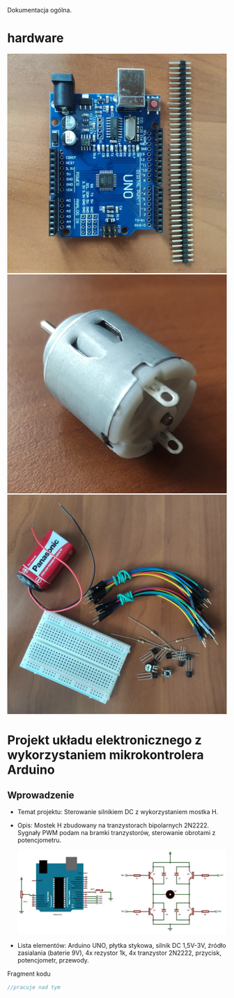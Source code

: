 Dokumentacja ogólna.

# hardware

![img](./Arduino_Uno.jpg)
![img](./Silnik_DC.jpg)
![img](./Pozostale_Elementy.jpg)

# Projekt układu elektronicznego z wykorzystaniem mikrokontrolera Arduino

## Wprowadzenie

-   Temat projektu:
    Sterowanie silnikiem DC z wykorzystaniem mostka H.

-   Opis: 
    Mostek H zbudowany na tranzystorach bipolarnych 2N2222.
    Sygnały PWM podam na bramki tranzystorów, sterowanie obrotami z potencjometru.

    ![img](./schemat_4tranz.jpg)

-   Lista elementów: 
    Arduino UNO, 
    płytka stykowa, 
    silnik DC 1,5V-3V, 
    źródło zasialania (baterie 9V), 
    4x rezystor 1k, 
    4x tranzystor 2N2222, 
    przycisk, 
    potencjometr, 
    przewody.

Fragment kodu

```cpp
//pracuje nad tym
```
